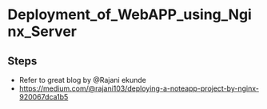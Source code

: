 # Deployment_of_WebAPP_using_Nginx_Server

## Steps
- Refer to great blog by @Rajani ekunde
- https://medium.com/@rajani103/deploying-a-noteapp-project-by-nginx-920067dca1b5
